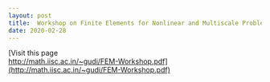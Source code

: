 ```yaml
---
layout: post
title:  Workshop on Finite Elements for Nonlinear and Multiscale Problems during Feb 28 – Mar 03, 2020.
date: 2020-02-28
---
```


[Visit this page <br>
http://math.iisc.ac.in/~gudi/FEM-Workshop.pdf](http://math.iisc.ac.in/~gudi/FEM-Workshop.pdf)
